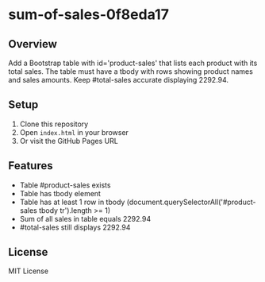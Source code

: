 # sum-of-sales-0f8eda17

## Overview
Add a Bootstrap table with id='product-sales' that lists each product with its total sales. The table must have a tbody with rows showing product names and sales amounts. Keep #total-sales accurate displaying 2292.94.

## Setup
1. Clone this repository
2. Open `index.html` in your browser
3. Or visit the GitHub Pages URL

## Features
- Table #product-sales exists
- Table has tbody element
- Table has at least 1 row in tbody (document.querySelectorAll('#product-sales tbody tr').length >= 1)
- Sum of all sales in table equals 2292.94
- #total-sales still displays 2292.94

## License
MIT License
